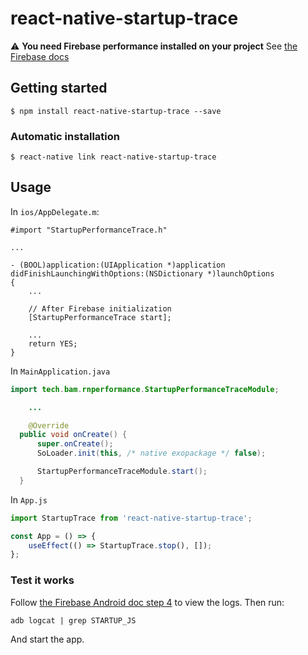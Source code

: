 
# react-native-startup-trace

:warning: **You need Firebase performance installed on your project**
See [the Firebase docs](https://rnfirebase.io/perf/usage)

## Getting started

`$ npm install react-native-startup-trace --save`

### Automatic installation

`$ react-native link react-native-startup-trace`

## Usage

In `ios/AppDelegate.m`:

```objc
#import "StartupPerformanceTrace.h"

...

- (BOOL)application:(UIApplication *)application didFinishLaunchingWithOptions:(NSDictionary *)launchOptions
{
	...

	// After Firebase initialization
	[StartupPerformanceTrace start];

	...
	return YES;
}
```

In `MainApplication.java`

```java
import tech.bam.rnperformance.StartupPerformanceTraceModule;

	...

	@Override
  public void onCreate() {
      super.onCreate();
      SoLoader.init(this, /* native exopackage */ false);

      StartupPerformanceTraceModule.start();
  }
```

In `App.js`
```javascript
import StartupTrace from 'react-native-startup-trace';

const App = () => {
	useEffect(() => StartupTrace.stop(), []);
};
```

### Test it works

Follow [the Firebase Android doc step 4](https://firebase.google.com/docs/perf-mon/get-started-android#view-log-messages) to view the logs.
Then run:
```
adb logcat | grep STARTUP_JS
```
And start the app.